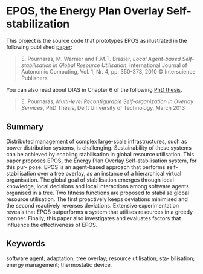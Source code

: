 # EPOS, the Energy Plan Overlay Self-stabilization

This project is the source code that prototypes EPOS as illustrated in the following published [paper](http://evangelospournaras.com/wordpress/wp-content/uploads/2011/07/Local-Agent-based-Self-stabilisation-in-Global-Resource-Utilisation.pdf):

>E. Pournaras, M. Warnier and F.M.T. Brazier, _Local Agent-based Self-stabilisation in Global Resource Utilisation_, International Journal of Autonomic Computing, Vol. 1, Nr. 4,  pp. 350-373, 2010 © Interscience Publishers

You can also read about DIAS in Chapter 6 of the following [PhD thesis](http://evangelospournaras.com/wordpress/wp-content/uploads/2013/04/Multi-level-Reconfigurable-Self-organization-in-Overlay-Services1.pdf).

>E. Pournaras, _Multi-level Reconfigurable Self-organization in Overlay Services_, PhD Thesis, Delft University of Technology, March 2013

Summary
---

Distributed management of complex large-scale infrastructures, such as power distribution systems, is challenging. Sustainability of these systems can be achieved by enabling stabilisation in global resource utilisation. This paper proposes EPOS, the Energy Plan Overlay Self-stabilisation system, for this pur- pose. EPOS is an agent-based approach that performs self-stabilisation over a tree overlay, as an instance of a hierarchical virtual organisation. The global goal of stabilisation emerges through local knowledge, local decisions and local interactions among software agents organised in a tree. Two fitness functions are proposed to stabilise global resource utilisation. The first proactively keeps deviations minimised and the second reactively reverses deviations. Extensive experimentation reveals that EPOS outperforms a system that utilises resources in a greedy manner. Finally, this paper also investigates and evaluates factors that influence the effectiveness of EPOS.

Keywords
---

software agent; adaptation; tree overlay; resource utilisation; sta- bilisation; energy management; thermostatic device.

